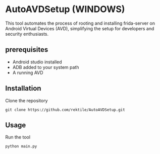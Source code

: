 # AutoAVDSetup (WINDOWS)

This tool automates the process of rooting and installing frida-server on Android Virtual Devices (AVD), simplifying the setup for developers and security enthusiasts.

## prerequisites
- Android studio installed
- ADB added to your system path
- A running AVD 

## Installation
Clone the repository
```
git clone https://github.com/rektile/AutoAVDSetup.git
```

## Usage
Run the tool 
```
python main.py
```